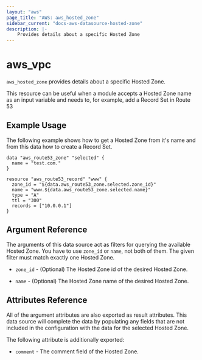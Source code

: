 ```yaml
---
layout: "aws"
page_title: "AWS: aws_hosted_zone"
sidebar_current: "docs-aws-datasource-hosted-zone"
description: |-
    Provides details about a specific Hosted Zone
---
```


# aws\_vpc

`aws_hosted_zone` provides details about a specific Hosted Zone.

This resource can be useful when a module accepts a Hosted Zone name as
an input variable and needs to, for example, add a Record Set in Route 53

## Example Usage

The following example shows how to get a Hosted Zone from it's name and from this data how to create a Record Set.


```
data "aws_route53_zone" "selected" {
  name = "test.com."
}

resource "aws_route53_record" "www" {
  zone_id = "${data.aws_route53_zone.selected.zone_id}"
  name = "www.${data.aws_route53_zone.selected.name}"
  type = "A"
  ttl = "300"
  records = ["10.0.0.1"]
}
```

## Argument Reference

The arguments of this data source act as filters for querying the available
Hosted Zone. You have to use `zone_id` or `name`, not both of them. The given filter must match exactly one
Hosted Zone.

* `zone_id` - (Optional) The Hosted Zone id of the desired Hosted Zone.

* `name` - (Optional) The Hosted Zone name of the desired Hosted Zone.

## Attributes Reference

All of the argument attributes are also exported as
result attributes. This data source will complete the data by populating
any fields that are not included in the configuration with the data for
the selected Hosted Zone.

The following attribute is additionally exported:

* `comment` - The comment field of the Hosted Zone.
